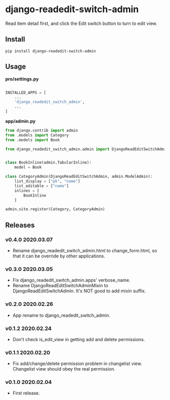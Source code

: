 # django-readedit-switch-admin

Read item detail first, and click the Edit switch button to turn to edit view.


## Install

```shell
pip install django-readedit-switch-admin
```

## Usage

**pro/settings.py**

```python

INSTALLED_APPS = [
    ...
    'django_readedit_switch_admin',
    ...
]
```

**app/admin.py**

```python
from django.contrib import admin
from .models import Category
from .models import Book

from django_readedit_switch_admin.admin import DjangoReadEditSwitchAdmin


class BookInline(admin.TabularInline):
    model = Book

class CategoryAdmin(DjangoReadEditSwitchAdmin, admin.ModelAdmin):
    list_display = ["pk", "name"]
    list_editable = ["name"]
    inlines = [
        BookInline
    ]

admin.site.register(Category, CategoryAdmin)

```

## Releases

### v0.4.0 2020.03.07

- Rename django_readedit_switch_admin.html to change_form.html, so that it can be override by other applications.

### v0.3.0 2020.03.05

- Fix django_readedit_switch_admin.apps' verbose_name.
- Rename DjangoReadEditSwitchAdminMixin to DjangoReadEditSwitchAdmin. It's NOT good to add mixin suffix.

### v0.2.0 2020.02.26

- App rename to django_readedit_switch_admin.

### v0.1.2 2020.02.24

- Don't check is_edit_view in getting add and delete permissions.

### v0.1.1 2020.02.20

- Fix add/change/delete permission problem in changelist view. Changelist view should obey the real permission.

### v0.1.0 2020.02.04

- First release.
